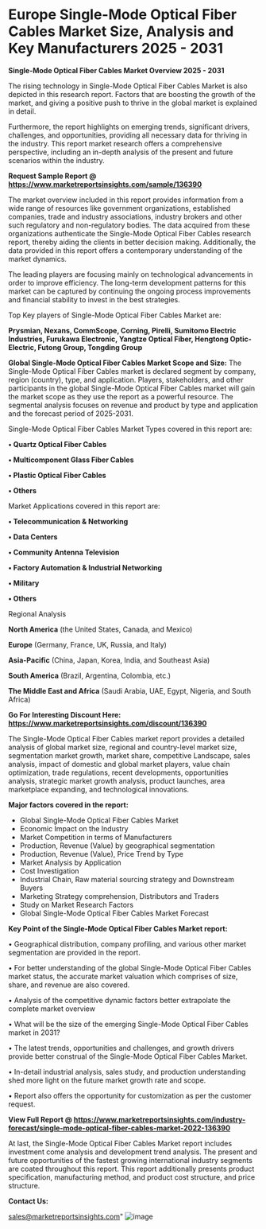 # Europe Single-Mode Optical Fiber Cables Market Size, Analysis and Key Manufacturers 2025 - 2031

<Strong> Single-Mode Optical Fiber Cables Market Overview 2025 - 2031</strong>

The rising technology in Single-Mode Optical Fiber Cables Market is also depicted in this research report. Factors that are boosting the growth of the market, and giving a positive push to thrive in the global market is explained in detail.

Furthermore, the report highlights on emerging trends, significant drivers, challenges, and opportunities, providing all necessary data for thriving in the industry. This report market research offers a comprehensive perspective, including an in-depth analysis of the present and future scenarios within the industry.

<strong>Request Sample Report @ <a href=https://www.marketreportsinsights.com/sample/136390>https://www.marketreportsinsights.com/sample/136390</a></strong>

The market overview included in this report provides information from a wide range of resources like government organizations, established companies, trade and industry associations, industry brokers and other such regulatory and non-regulatory bodies. The data acquired from these organizations authenticate the Single-Mode Optical Fiber Cables research report, thereby aiding the clients in better decision making. Additionally, the data provided in this report offers a contemporary understanding of the market dynamics.

The leading players are focusing mainly on technological advancements in order to improve efficiency. The long-term development patterns for this market can be captured by continuing the ongoing process improvements and financial stability to invest in the best strategies.

Top Key players of Single-Mode Optical Fiber Cables Market are:

<strong>Prysmian, Nexans, CommScope, Corning, Pirelli, Sumitomo Electric Industries, Furukawa Electronic, Yangtze Optical Fiber, Hengtong Optic-Electric, Futong Group, Tongding Group</strong>

<strong><b>Global Single-Mode Optical Fiber Cables Market Scope and Size:</b></strong>
The Single-Mode Optical Fiber Cables market is declared segment by company, region (country), type, and application. Players, stakeholders, and other participants in the global Single-Mode Optical Fiber Cables market will gain the market scope as they use the report as a powerful resource. The segmental analysis focuses on revenue and product by type and application and the forecast period of 2025-2031.

Single-Mode Optical Fiber Cables Market Types covered in this report are:

<strong>• Quartz Optical Fiber Cables

• Multicomponent Glass Fiber Cables

• Plastic Optical Fiber Cables

• Others</strong>

Market Applications covered in this report are:

<strong>• Telecommunication & Networking

• Data Centers

• Community Antenna Television

• Factory Automation & Industrial Networking

• Military

• Others</strong> 

Regional Analysis

<strong>North America</strong> (the United States, Canada, and Mexico)

<strong>Europe</strong> (Germany, France, UK, Russia, and Italy)

<strong>Asia-Pacific</strong> (China, Japan, Korea, India, and Southeast Asia)

<strong>South America</strong> (Brazil, Argentina, Colombia, etc.)

<strong>The Middle East and Africa</strong> (Saudi Arabia, UAE, Egypt, Nigeria, and South Africa)

<strong>Go For Interesting Discount Here: <a href=https://www.marketreportsinsights.com/discount/136390>https://www.marketreportsinsights.com/discount/136390</a></strong>

The Single-Mode Optical Fiber Cables market report provides a detailed analysis of global market size, regional and country-level market size, segmentation market growth, market share, competitive Landscape, sales analysis, impact of domestic and global market players, value chain optimization, trade regulations, recent developments, opportunities analysis, strategic market growth analysis, product launches, area marketplace expanding, and technological innovations.

<strong><b>Major factors covered in the report:</b></strong>
<ul>
  <li>Global Single-Mode Optical Fiber Cables Market </li>
  <li>Economic Impact on the Industry</li>
  <li>Market Competition in terms of Manufacturers</li>
  <li>Production, Revenue (Value) by geographical segmentation</li>
  <li>Production, Revenue (Value), Price Trend by Type</li>
  <li>Market Analysis by Application</li>
  <li>Cost Investigation</li>
  <li>Industrial Chain, Raw material sourcing strategy and Downstream Buyers</li>
  <li>Marketing Strategy comprehension, Distributors and Traders</li>
  <li>Study on Market Research Factors</li>
  <li>Global Single-Mode Optical Fiber Cables Market Forecast</li>
</ul>

<strong><b>Key Point of the Single-Mode Optical Fiber Cables Market report:</b></strong>

• Geographical distribution, company profiling, and various other market segmentation are provided in the report.

• For better understanding of the global Single-Mode Optical Fiber Cables market status, the accurate market valuation which comprises of size, share, and revenue are also covered.

• Analysis of the competitive dynamic factors better extrapolate the complete market overview

• What will be the size of the emerging Single-Mode Optical Fiber Cables market in 2031?

• The latest trends, opportunities and challenges, and growth drivers provide better construal of the Single-Mode Optical Fiber Cables Market.

• In-detail industrial analysis, sales study, and production understanding shed more light on the future market growth rate and scope.

• Report also offers the opportunity for customization as per the customer request.

<strong><b>View Full Report @ <a href=https://www.marketreportsinsights.com/industry-forecast/single-mode-optical-fiber-cables-market-2022-136390>https://www.marketreportsinsights.com/industry-forecast/single-mode-optical-fiber-cables-market-2022-136390</a></b></strong>


At last, the Single-Mode Optical Fiber Cables Market report includes investment come analysis and development trend analysis. The present and future opportunities of the fastest growing international industry segments are coated throughout this report. This report additionally presents product specification, manufacturing method, and product cost structure, and price structure.

<strong>Contact Us:</strong>

sales@marketreportsinsights.com"
![image](https://github.com/user-attachments/assets/daf52294-da21-4a10-8cef-50aa30bd8741)
